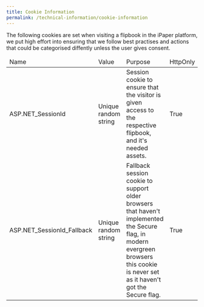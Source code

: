 ```yaml
---
title: Cookie Information
permalink: /technical-information/cookie-information
---
```


The following cookies are set when visiting a flipbook in the iPaper platform, we put high effort into ensuring that we follow best practises and actions that could be categorised diffently unless the user gives consent.

<table>
    <thead>
        <tr>
            <td>Name</td>
            <td>Value</td>
            <td>Purpose</td>
            <td>HttpOnly</td>
            <td>Secure</td>
            <td>Category</td>
            <td>Expiry</td>
        </tr>
    </thead>
    <tbody>
        <tr>
            <td>ASP.NET_SessionId</td>
            <td>Unique random string</td>
            <td>Session cookie to ensure that the visitor is given access to the respective flipbook, and it's needed assets.</td>
            <td>True</td>
            <td>True</td>
            <td>Strictly necessary</td>
            <td>Session</td>
        </tr>
        <tr>
            <td>ASP.NET_SessionId_Fallback</td>
            <td>Unique random string</td>
            <td>Fallback session cookie to support older browsers that haven't implemented the Secure flag, in modern evergreen browsers this cookie is never set as it haven't got the Secure flag.</td>
            <td>True</td>
            <td>False</td>
            <td>Strictly necessary</td>
            <td>Session</td>
        </tr>
    </tbody>
</table>
